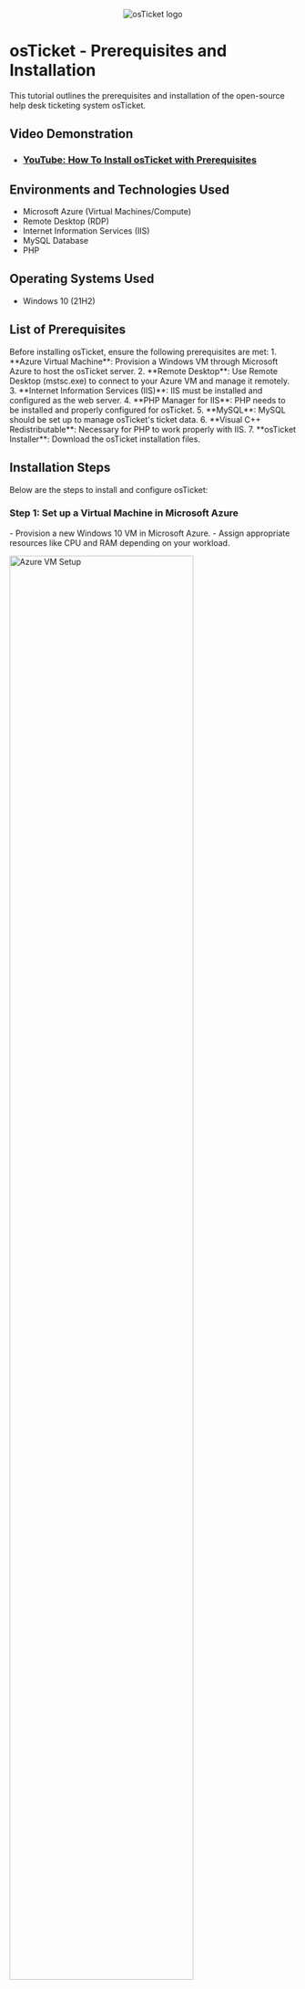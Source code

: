 <p align="center">
    <img src="https://i.imgur.com/Clzj7Xs.png" alt="osTicket logo"/>
</p>

<h1>osTicket - Prerequisites and Installation</h1>
This tutorial outlines the prerequisites and installation of the open-source help desk ticketing system osTicket.<br />

<h2>Video Demonstration</h2>

- ### [YouTube: How To Install osTicket with Prerequisites](https://www.youtube.com)

<h2>Environments and Technologies Used</h2>

- Microsoft Azure (Virtual Machines/Compute)
- Remote Desktop (RDP)
- Internet Information Services (IIS)
- MySQL Database
- PHP

<h2>Operating Systems Used</h2>

- Windows 10 (21H2)

<h2>List of Prerequisites</h2>
Before installing osTicket, ensure the following prerequisites are met:
1. **Azure Virtual Machine**: Provision a Windows VM through Microsoft Azure to host the osTicket server.
2. **Remote Desktop**: Use Remote Desktop (mstsc.exe) to connect to your Azure VM and manage it remotely.
3. **Internet Information Services (IIS)**: IIS must be installed and configured as the web server.
4. **PHP Manager for IIS**: PHP needs to be installed and properly configured for osTicket.
5. **MySQL**: MySQL should be set up to manage osTicket's ticket data.
6. **Visual C++ Redistributable**: Necessary for PHP to work properly with IIS.
7. **osTicket Installer**: Download the osTicket installation files.

<h2>Installation Steps</h2>
Below are the steps to install and configure osTicket:

<h3>Step 1: Set up a Virtual Machine in Microsoft Azure</h3>
- Provision a new Windows 10 VM in Microsoft Azure.
- Assign appropriate resources like CPU and RAM depending on your workload.
<p>
    <img src="https://i.imgur.com/yourazureimage.png" height="80%" width="80%" alt="Azure VM Setup"/>
</p>

<h3>Step 2: Connect to the VM via Remote Desktop</h3>
- Open Remote Desktop (mstsc.exe) and enter the public IP address of your Azure VM.
- Log in with the credentials set up in Azure.
<p>
    <img src="https://i.imgur.com/yourremoteimage.png" height="80%" width="80%" alt="Remote Desktop Connection"/>
</p>

<h3>Step 3: Install IIS (Internet Information Services)</h3>
- Use the Windows Features tool to install IIS.
- Ensure that PHP Manager is also installed and enabled for IIS.
<p>
    <img src="https://i.imgur.com/youriisimage.png" height="80%" width="80%" alt="IIS Setup"/>
</p>

<h3>Step 4: Install PHP and MySQL</h3>
- Install PHP using PHP Manager for IIS.
- Set up MySQL to store osTicket’s ticketing data.
<p>
    <img src="https://i.imgur.com/yourphpmysqlimage.png" height="80%" width="80%" alt="PHP and MySQL Setup"/>
</p>

<h3>Step 5: Download and Configure osTicket</h3>
- Download the latest version of osTicket from the [official website](https://osticket.com/download).
- Extract the installation files and place them in the IIS web directory (usually `C:\inetpub\wwwroot`).
<p>
    <img src="https://i.imgur.com/yourosticketimage.png" height="80%" width="80%" alt="osTicket Setup"/>
</p>

<h3>Step 6: Complete the Installation Wizard</h3>
- Open a web browser and navigate to `http://<your-vm-ip>/osTicket/`.
- Follow the on-screen instructions to complete the installation.
- Configure osTicket with the MySQL database and other required settings.
<p>
    <img src="https://i.imgur.com/yourinstallwizardimage.png" height="80%" width="80%" alt="osTicket Installation Wizard"/>
</p>

<h2>Conclusion</h2>
You have successfully installed osTicket on your Azure Virtual Machine using IIS, PHP, and MySQL. You can now begin using osTicket for managing helpdesk tickets.
